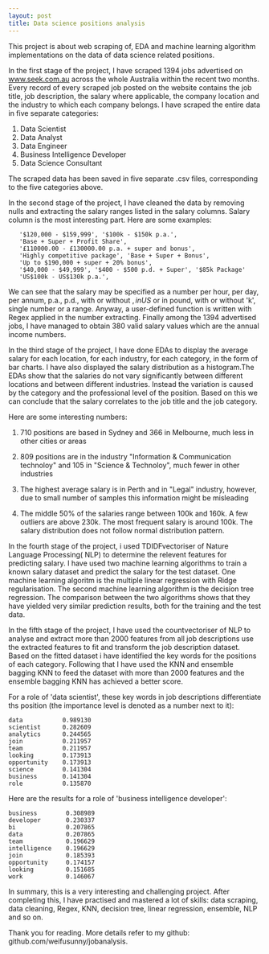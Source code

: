 ```yaml
---
layout: post
title: Data science positions analysis
---
```


This project is about web scraping of, EDA and machine learning algorithm implementations on the data of data science related positions.

In the first stage of the project, I have scraped 1394 jobs advertised on www.seek.com.au across the whole Australia within the recent two months. Every record of every scraped job posted on the website contains the job title, job description, the salary where applicable, the company location and the industry to which each company belongs.
I have scraped the entire data in five separate categories:
1. Data Scientist
2. Data Analyst
3. Data Engineer
4. Business Intelligence Developer
5. Data Science Consultant

The scraped data has been saved in five separate .csv files, corresponding to the five categories above.

In the second stage of the project, I have cleaned the data by removing nulls and extracting the salary ranges listed in the salary columns. Salary column is the most interesting part. Here are some examples:

       '$120,000 - $159,999', '$100k - $150k p.a.',
       'Base + Super + Profit Share',
       '£110000.00 - £130000.00 p.a. + super and bonus',
       'Highly competitive package', 'Base + Super + Bonus',
       'Up to $190,000 + super + 20% bonus',
       '$40,000 - $49,999', '$400 - $500 p.d. + Super', '$85k Package'
       'US$100k - US$130k p.a.',

We can see that the salary may be specified as a number per hour, per day, per annum, p.a., p.d., with or without $, in US$ or in pound, with or without 'k', single number or a range. Anyway, a user-defined function is written with Regex applied in the number extracting. Finally among the 1394 advertised jobs, I have managed to obtain 380 valid salary values which are the annual income numbers.

In the third stage of the project, I have done EDAs to display the average salary for each location, for each industry, for each category, in the form of bar charts. I have also displayed the salary distribution as a histogram.The EDAs show that the salaries do not vary significantly between different locations and between different industries. Instead the variation is caused by the category and the professional level of the position. Based on this we can conclude that the salary correlates to the job title and the job category.

Here are some interesting numbers:

1. 710 positions are based in Sydney and 366 in Melbourne, much less in other cities or areas

2. 809 positions are in the industry "Information &  Communication technoloy" and 105 in "Science & Technoloy", much fewer in other industries

3. The highest average salary is in Perth and in "Legal" industry, however, due to small number of samples this information might be misleading

4. The middle 50% of the salaries range between 100k and 160k. A few outliers are above 230k. The most frequent salary is around 100k. The salary distribution does not follow normal distribution pattern.

In the fourth stage of the project, i used TDIDFvectoriser of Nature Language Processing( NLP) to determine the relevent features for predicting salary. I have used two machine learning algorithms to train a known salary dataset and predict the salary for the test dataset. One machine learning algoritm is the multiple linear regression with Ridge regularisation. The second machine learning algorithm is the decision tree regression. The comparison between the two algorithms shows that they have yielded very similar prediction results, both for the training and the test data.

In the fifth stage of the project, I have used the countvectoriser of NLP to analyse and extract more than 2000 features from all job descriptions use the extracted features to fit and transform the job description dataset. Based on the fitted dataset i have identified the key words for the positions of each category. Following that I have used the KNN and ensemble bagging KNN to feed the dataset with more than 2000 features and the ensemble bagging KNN has achieved a better score.

For a role of 'data scientist', these key words in job descriptions differentiate ths position (the importance level is denoted as a number next to it):

    data           0.989130    
    scientist      0.282609    
    analytics      0.244565    
    join           0.211957    
    team           0.211957    
    looking        0.173913    
    opportunity    0.173913    
    science        0.141304    
    business       0.141304    
    role           0.135870
    
Here are the results for a role of 'business intelligence developer':

    business        0.308989    
    developer       0.230337    
    bi              0.207865    
    data            0.207865    
    team            0.196629    
    intelligence    0.196629    
    join            0.185393    
    opportunity     0.174157    
    looking         0.151685    
    work            0.146067

In summary, this is a very interesting and challenging project. After completing this, I have practised and mastered a lot of skills: data scraping, data cleaning, Regex, KNN, decision tree, linear regression, ensemble, NLP and so on.

Thank you for reading. More details refer to my github: github.com/weifusunny/jobanalysis.

